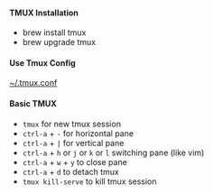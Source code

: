 #### TMUX Installation
- brew install tmux
- brew upgrade tmux

#### Use Tmux Config
[~/.tmux.conf](/.tmux.conf)

#### Basic TMUX
- `tmux` for new tmux session
- `ctrl-a` + `-` for horizontal pane
- `ctrl-a` + `|` for vertical pane
- `ctrl-a` + `h` or `j` or `k` or `l` switching pane (like vim)
- `ctrl-a` + `w`  + `y` to close pane
- `ctrl-a` + `d` to detach tmux
- `tmux kill-serve` to kill tmux session

